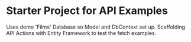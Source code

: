 # Starter Project for API Examples
Uses demo 'Films' Database so Model and DbContext set up.
Scaffolding API Actions with Entity Framework to test the fetch examples. 
